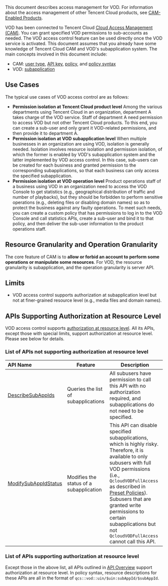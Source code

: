 This document describes access management for VOD. For information about the access management of other Tencent Cloud products, see [CAM-Enabled Products](https://intl.cloud.tencent.com/document/product/598/10588).

VOD has been connected to Tencent Cloud [Cloud Access Management (CAM)](https://intl.cloud.tencent.com/document/product/598). You can grant specified VOD permissions to sub-accounts as needed. The VOD access control feature can be used directly once the VOD service is activated.
This document assumes that you already have some knowledge of Tencent Cloud CAM and VOD's subapplication system. The main concepts involved in this document include:

- CAM: [user type](https://intl.cloud.tencent.com/document/product/598/32633), [API key](https://intl.cloud.tencent.com/document/product/598/32675), [policy](https://intl.cloud.tencent.com/document/product/598/10601), and [policy syntax](https://intl.cloud.tencent.com/document/product/598/10603)
- VOD: [subapplication](https://intl.cloud.tencent.com/document/product/266/33987)

## Use Cases
The typical use cases of VOD access control are as follows:

- **Permission isolation at Tencent Cloud product level**
Among the various departments using Tencent Cloud in an organization, department A takes charge of the VOD service. Staff of department A need permission to access VOD but not other Tencent Cloud products. To this end, you can create a sub-user and only grant it VOD-related permissions, and then provide it to department A.
- **Permission isolation at VOD subapplication level**
When multiple businesses in an organization are using VOD, isolation is generally needed. Isolation involves resource isolation and permission isolation, of which the former is enabled by VOD's subapplication system and the latter implemented by VOD access control. In this case, sub-users can be created for each business and granted permission to the corresponding subapplications, so that each business can only access the specified subapplication.
- **Permission isolation at VOD operation level**
Product operations staff of a business using VOD in an organization need to access the VOD Console to get statistics (e.g., geographical distribution of traffic and number of playbacks), but they should be forbidden to perform sensitive operations (e.g., deleting files or disabling domain names) so as to protect the business against any faulty operations. To meet such needs, you can create a custom policy that has permissions to log in to the VOD Console and call statistics APIs, create a sub-user and bind it to that policy, and then deliver the sub-user information to the product operations staff.

## Resource Granularity and Operation Granularity
The core feature of CAM is to **allow or forbid an account to perform some operations or manipulate some resources**. For VOD, the resource granularity is subapplication, and the operation granularity is server API.

## Limits
- VOD access control supports authorization at subapplication level but not at finer-grained resource level (e.g., media files and domain names).


## APIs Supporting Authorization at Resource Level

VOD access control supports [authorization at resource level](https://intl.cloud.tencent.com/document/product/598/10588). All its APIs, except those with special limits, support authorization at resource level. Please see below for details.

### List of APIs not supporting authorization at resource level

| API Name | Feature | Description |
| :---------------------------------------------- | -------------- | ------------------------------------------------------------ |
| [DescribeSubAppIds](https://intl.cloud.tencent.com/document/product/266/34177)    | Queries the list of subapplications | All subusers have permission to call this API with no authorization required, and subapplications do not need to be specified.  |
| [ModifySubAppIdStatus](https://intl.cloud.tencent.com/document/product/266/34173) | Modifies the status of a subapplication | This API can disable specified subapplications, which is highly risky. Therefore, it is available to only subusers with full VOD permissions (i.e., `QcloudVODFullAccess` as described in [Preset Policies](https://intl.cloud.tencent.com/document/product/266/33971#.E9.A2.84.E8.AE.BE.E7.AD.96.E7.95.A5.E5.88.97.E8.A1.A8)). Subusers that are granted write permissions to certain subapplications but not `QcloudVODFullAccess` cannot call this API. |


### List of APIs supporting authorization at resource level

Except those in the above list, all APIs outlined in [API Overview](https://intl.cloud.tencent.com/document/product/266/34110) support authorization at resource level. In policy syntax, resource descriptions for these APIs are all in the format of `qcs::vod::uin/$uin:subAppId/$subAppId`.
